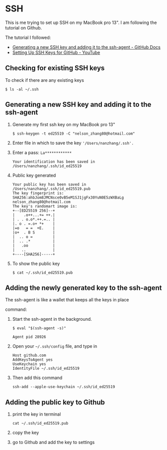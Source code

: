# SSH

This is me trying to set up SSH on my MacBook pro 13". I am following the tutorial on Github.

The tutorial I followed:

- [Generating a new SSH key and adding it to the ssh-agent - GitHub Docs](https://docs.github.com/en/authentication/connecting-to-github-with-ssh/generating-a-new-ssh-key-and-adding-it-to-the-ssh-agent)
- [Setting Up SSH Keys for GitHub - YouTube](https://www.youtube.com/watch?v=8X4u9sca3Io&t=2s&ab_channel=VictorGeislinger)

## Checking for existing SSH keys

To check if there are any existing keys

```
$ ls -al ~/.ssh
```

## Generating a new SSH key and adding it to the ssh-agent

1. Generate my first ssh key on my MacBook pro 13"

    `$ ssh-keygen -t ed25519 -C "nelson_zhang80@hotmail.com"`

2. Enter file in which to save the key `'/Users/nanzhang/.ssh'.`
   
3. Enter a pass: `La************`
  
    ```
    Your identification has been saved in /Users/nanzhang/.ssh/id_ed25519
    ```
  
4. Public key generated
  
    ```
    Your public key has been saved in /Users/nanzhang/.ssh/id_ed25519.pub
    The key fingerprint is:
    SHA256:ahbJom8JMCNsce0vB5eM1SJ1jgFx30YuN0E5zWXBaLg nelson_zhang80@hotmail.com
    The key's randomart image is:
    +--[ED25519 256]--+
    |    .o++...+= ++.|
    | . . o.o*.++.=.. |
    |. o . =.o+ *+    |
    |=o   = =  +E.    |
    |o+  . B S        |
    |  .. o =         |
    |  .. .*          |
    |   .oo           |
    |   ..            |
    +----[SHA256]-----+
    ```
  
5. To show the public key
  
    ```
    $ cat ~/.ssh/id_ed25519.pub
    ```
  

## Adding the newly generated key to the ssh-agent

The ssh-agent is like a wallet that keeps all the keys in place

command:

1. Start the ssh-agent in the background.

    ```
    $ eval "$(ssh-agent -s)"

    Agent pid 28926
    ```

2.  Open your `~/.ssh/config` file, and type in
  
    ```
    Host github.com
    AddKeysToAgent yes
    UseKeychain yes
    IdentityFile ~/.ssh/id_ed25519
    ```
  
3. Then add this command
  
    ```
    ssh-add --apple-use-keychain ~/.ssh/id_ed25519
    ```

## Adding the public key to Github

1. print the key in terminal
  
    ```
    cat ~/.ssh/id_ed25519.pub
    ```
  
2. copy the key  
3. go to Github and add the key to settings